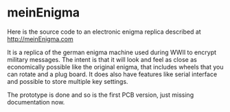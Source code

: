 # meinEnigma

Here is the source code to an electronic enigma replica described at
http://meinEnigma.com

It is a replica of the german enigma machine used during WWII to encrypt military 
messages. The intent is that it will look and feel as close as economically possible
like the original enigma, that includes wheels that you can rotate and a plug board.
It does also have features like serial interface and possible to store multiple key settings.

The prototype is done and so is the first PCB version, just missing documentation now.
